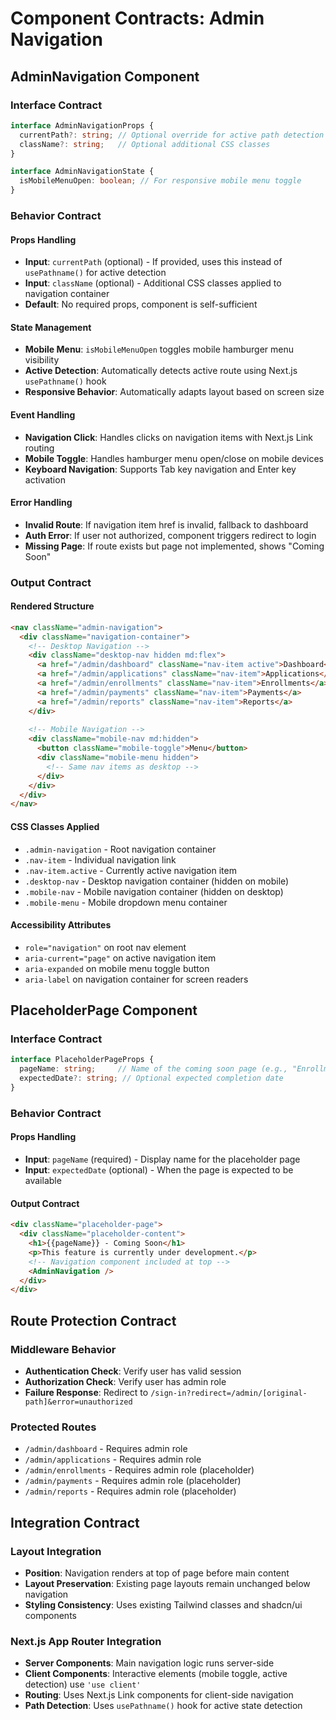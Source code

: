# Component Contracts: Admin Navigation

## AdminNavigation Component

### Interface Contract
```typescript
interface AdminNavigationProps {
  currentPath?: string; // Optional override for active path detection
  className?: string;   // Optional additional CSS classes
}

interface AdminNavigationState {
  isMobileMenuOpen: boolean; // For responsive mobile menu toggle
}
```

### Behavior Contract

#### Props Handling
- **Input**: `currentPath` (optional) - If provided, uses this instead of `usePathname()` for active detection
- **Input**: `className` (optional) - Additional CSS classes applied to navigation container
- **Default**: No required props, component is self-sufficient

#### State Management
- **Mobile Menu**: `isMobileMenuOpen` toggles mobile hamburger menu visibility
- **Active Detection**: Automatically detects active route using Next.js `usePathname()` hook
- **Responsive Behavior**: Automatically adapts layout based on screen size

#### Event Handling
- **Navigation Click**: Handles clicks on navigation items with Next.js Link routing
- **Mobile Toggle**: Handles hamburger menu open/close on mobile devices
- **Keyboard Navigation**: Supports Tab key navigation and Enter key activation

#### Error Handling
- **Invalid Route**: If navigation item href is invalid, fallback to dashboard
- **Auth Error**: If user not authorized, component triggers redirect to login
- **Missing Page**: If route exists but page not implemented, shows "Coming Soon"

### Output Contract

#### Rendered Structure
```html
<nav className="admin-navigation">
  <div className="navigation-container">
    <!-- Desktop Navigation -->
    <div className="desktop-nav hidden md:flex">
      <a href="/admin/dashboard" className="nav-item active">Dashboard</a>
      <a href="/admin/applications" className="nav-item">Applications</a>
      <a href="/admin/enrollments" className="nav-item">Enrollments</a>
      <a href="/admin/payments" className="nav-item">Payments</a>
      <a href="/admin/reports" className="nav-item">Reports</a>
    </div>
    
    <!-- Mobile Navigation -->
    <div className="mobile-nav md:hidden">
      <button className="mobile-toggle">Menu</button>
      <div className="mobile-menu hidden">
        <!-- Same nav items as desktop -->
      </div>
    </div>
  </div>
</nav>
```

#### CSS Classes Applied
- `.admin-navigation` - Root navigation container
- `.nav-item` - Individual navigation link
- `.nav-item.active` - Currently active navigation item
- `.desktop-nav` - Desktop navigation container (hidden on mobile)
- `.mobile-nav` - Mobile navigation container (hidden on desktop)
- `.mobile-menu` - Mobile dropdown menu container

#### Accessibility Attributes
- `role="navigation"` on root nav element
- `aria-current="page"` on active navigation item
- `aria-expanded` on mobile menu toggle button
- `aria-label` on navigation container for screen readers

## PlaceholderPage Component

### Interface Contract
```typescript
interface PlaceholderPageProps {
  pageName: string;     // Name of the coming soon page (e.g., "Enrollments")
  expectedDate?: string; // Optional expected completion date
}
```

### Behavior Contract

#### Props Handling  
- **Input**: `pageName` (required) - Display name for the placeholder page
- **Input**: `expectedDate` (optional) - When the page is expected to be available

#### Output Contract
```html
<div className="placeholder-page">
  <div className="placeholder-content">
    <h1>{{pageName}} - Coming Soon</h1>
    <p>This feature is currently under development.</p>
    <!-- Navigation component included at top -->
    <AdminNavigation />
  </div>
</div>
```

## Route Protection Contract

### Middleware Behavior
- **Authentication Check**: Verify user has valid session
- **Authorization Check**: Verify user has admin role
- **Failure Response**: Redirect to `/sign-in?redirect=/admin/[original-path]&error=unauthorized`

### Protected Routes
- `/admin/dashboard` - Requires admin role
- `/admin/applications` - Requires admin role  
- `/admin/enrollments` - Requires admin role (placeholder)
- `/admin/payments` - Requires admin role (placeholder)
- `/admin/reports` - Requires admin role (placeholder)

## Integration Contract

### Layout Integration
- **Position**: Navigation renders at top of page before main content
- **Layout Preservation**: Existing page layouts remain unchanged below navigation
- **Styling Consistency**: Uses existing Tailwind classes and shadcn/ui components

### Next.js App Router Integration
- **Server Components**: Main navigation logic runs server-side
- **Client Components**: Interactive elements (mobile toggle, active detection) use `'use client'`
- **Routing**: Uses Next.js Link components for client-side navigation
- **Path Detection**: Uses `usePathname()` hook for active state detection